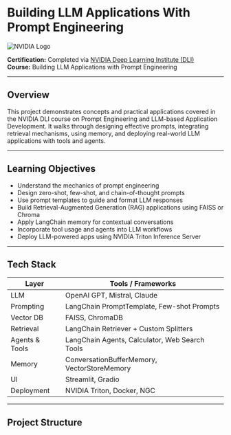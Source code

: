 # Building LLM Applications With Prompt Engineering

![NVIDIA Logo](https://upload.wikimedia.org/wikipedia/commons/0/0d/Nvidia_logo.png)

**Certification:** Completed via [NVIDIA Deep Learning Institute (DLI)](https://courses.nvidia.com/)  
**Course:** Building LLM Applications with Prompt Engineering

---

## Overview

This project demonstrates concepts and practical applications covered in the NVIDIA DLI course on Prompt Engineering and LLM-based Application Development. It walks through designing effective prompts, integrating retrieval mechanisms, using memory, and deploying real-world LLM applications with tools and agents.

---

## Learning Objectives

- Understand the mechanics of prompt engineering
- Design zero-shot, few-shot, and chain-of-thought prompts
- Use prompt templates to guide and format LLM responses
- Build Retrieval-Augmented Generation (RAG) applications using FAISS or Chroma
- Apply LangChain memory for contextual conversations
- Incorporate tool usage and agents into LLM workflows
- Deploy LLM-powered apps using NVIDIA Triton Inference Server

---

## Tech Stack

| Layer            | Tools / Frameworks                               |
|------------------|--------------------------------------------------|
| LLM              | OpenAI GPT, Mistral, Claude                      |
| Prompting        | LangChain PromptTemplate, Few-shot Prompts       |
| Vector DB        | FAISS, ChromaDB                                  |
| Retrieval        | LangChain Retriever + Custom Splitters           |
| Agents & Tools   | LangChain Agents, Calculator, Web Search Tools   |
| Memory           | ConversationBufferMemory, VectorStoreMemory      |
| UI               | Streamlit, Gradio                                |
| Deployment       | NVIDIA Triton, Docker, NGC                       |

---

## Project Structure

